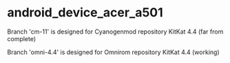 android_device_acer_a501
========================

Branch 'cm-11' is designed for Cyanogenmod repository KitKat 4.4 (far from complete)

Branch 'omni-4.4' is designed for Omnirom repository KitKat 4.4 (working)




